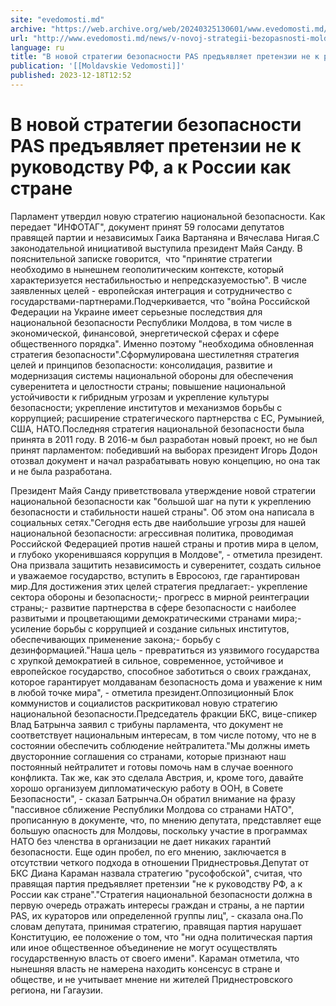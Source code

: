 ```yaml
---
site: "evedomosti.md"
archive: "https://web.archive.org/web/20240325130601/www.evedomosti.md/news/v-novoj-strategii-bezopasnosti-moldova-obyavila-vojnu-rossii"
url: "http://www.evedomosti.md/news/v-novoj-strategii-bezopasnosti-moldova-obyavila-vojnu-rossii"
language: ru
title: "В новой стратегии безопасности PAS предъявляет претензии не к руководству РФ, а к России как стране"
publication: '[[Moldavskie Vedomosti]]'
published: 2023-12-18T12:52
---
```


# В новой стратегии безопасности PAS предъявляет претензии не к руководству РФ, а к России как стране

Парламент утвердил новую стратегию национальной безопасности. Как передает "ИНФОТАГ", документ принят 59 голосами депутатов правящей партии и независимых Гаика Вартаняна и Вячеслава Нигая.С законодательной инициативой выступила президент Майя Санду. В пояснительной записке говорится,  что "принятие стратегии необходимо в нынешнем геополитическим контексте, который характеризуется нестабильностью и непредсказуемостью". В числе заявленных целей - европейская интеграция и сотрудничество с государствами-партнерами.Подчеркивается, что "война Российской Федерации на Украине имеет серьезные последствия для национальной безопасности Республики Молдова, в том числе в экономической, финансовой, энергетической сферах и сфере общественного порядка". Именно поэтому "необходима обновленная стратегия безопасности".Сформулирована шестилетняя стратегия целей и принципов безопасности: консолидация, развитие и модернизация системы национальной обороны для обеспечения суверенитета и целостности страны; повышение национальной устойчивости к гибридным угрозам и укрепление культуры безопасности; укрепление институтов и механизмов борьбы с коррупцией; расширение стратегического партнерства с ЕС, Румынией, США, НАТО.Последняя стратегия национальной безопасности была принята в 2011 году. В 2016-м был разработан новый проект, но не был принят парламентом: победивший на выборах президент Игорь Додон отозвал документ и начал разрабатывать новую концепцию, но она так и не была разработана.

Президент Майя Санду приветствовала утверждение новой стратегии национальной безопасности как "большой шаг на пути к укреплению безопасности и стабильности нашей страны". Об этом она написала в социальных сетях."Сегодня есть две наибольшие угрозы для нашей национальной безопасности: агрессивная политика, проводимая Российской Федерацией против нашей страны и против мира в целом, и глубоко укоренившаяся коррупция в Молдове", - отметила президент. Она призвала защитить независимость и суверенитет, создать сильное и уважаемое государство, вступить в Евросоюз, где гарантирован мир.Для достижения этих целей стратегия предлагает:- укрепление сектора обороны и безопасности;- прогресс в мирной реинтеграции страны;- развитие партнерства в сфере безопасности с наиболее развитыми и процветающими демократическими странами мира;- усиление борьбы с коррупцией и создание сильных институтов, обеспечивающих применение закона;- борьбу с дезинформацией."Наша цель - превратиться из уязвимого государства с хрупкой демократией в сильное, современное, устойчивое и европейское государство, способное заботиться о своих гражданах, которое гарантирует молдаванам безопасность дома и уважение к ним в любой точке мира", - отметила президент.Оппозиционный Блок коммунистов и социалистов раскритиковал новую стратегию национальной безопасности.Председатель фракции БКС, вице-спикер Влад Батрынча заявил с трибуны парламента, что документ не соответствует национальным интересам, в том числе потому, что не в состоянии обеспечить соблюдение нейтралитета."Мы должны иметь двусторонние соглашения со странами, которые признают наш постоянный нейтралитет и готовы помочь нам в случае военного конфликта. Так же, как это сделала Австрия, и, кроме того, давайте хорошо организуем дипломатическую работу в ООН, в Совете Безопасности", - сказал Батрынча.Он обратил внимание на фразу "пассивное сближение Республики Молдова со странами НАТО", прописанную в документе, что, по мнению депутата, представляет еще большую опасность для Молдовы, поскольку участие в программах НАТО без членства в организации не дает никаких гарантий безопасности. Еще один пробел, по его мнению, заключается в отсутствии четкого подхода в отношении Приднестровья.Депутат от БКС Диана Караман назвала стратегию "русофобской", считая, что правящая партия предъявляет претензии "не к руководству РФ, а к России как стране"."Стратегия национальной безопасности должна в первую очередь отражать интересы граждан и страны, а не партии PAS, их кураторов или определенной группы лиц", - сказала она.По словам депутата, принимая стратегию, правящая партия нарушает Конституцию, ее положение о том, что "ни одна политическая партия или иное общественное объединение не могут осуществлять государственную власть от своего имени". Караман отметила, что нынешняя власть не намерена находить консенсус в стране и обществе, и не учитывает мнение ни жителей Приднестровского региона, ни Гагаузии.
